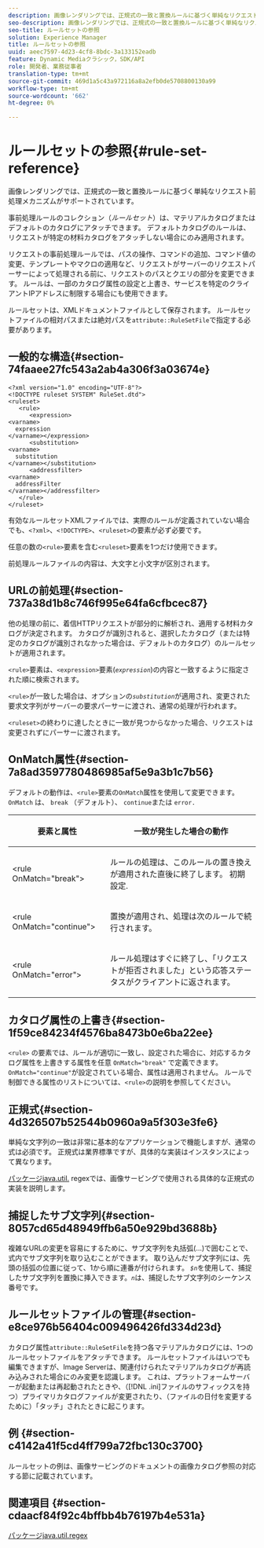 ```yaml
---
description: 画像レンダリングでは、正規式の一致と置換ルールに基づく単純なリクエスト前処理メカニズムがサポートされています。
seo-description: 画像レンダリングでは、正規式の一致と置換ルールに基づく単純なリクエスト前処理メカニズムがサポートされています。
seo-title: ルールセットの参照
solution: Experience Manager
title: ルールセットの参照
uuid: aeec7597-4d23-4cf8-8bdc-3a133152eadb
feature: Dynamic Mediaクラシック，SDK/API
role: 開発者、業務従事者
translation-type: tm+mt
source-git-commit: 469d1a5c43a972116a8a2efb0de5708800130a99
workflow-type: tm+mt
source-wordcount: '662'
ht-degree: 0%

---
```



# ルールセットの参照{#rule-set-reference}

画像レンダリングでは、正規式の一致と置換ルールに基づく単純なリクエスト前処理メカニズムがサポートされています。

<!--<a id="section_F44601A65CE1451EAD0A449C66B773CC"></a>-->

事前処理ルールのコレクション（*ルールセット*）は、マテリアルカタログまたはデフォルトのカタログにアタッチできます。 デフォルトカタログのルールは、リクエストが特定の材料カタログをアタッチしない場合にのみ適用されます。

リクエストの事前処理ルールでは、パスの操作、コマンドの追加、コマンド値の変更、テンプレートやマクロの適用など、リクエストがサーバーのリクエストパーサーによって処理される前に、リクエストのパスとクエリの部分を変更できます。 ルールは、一部のカタログ属性の設定と上書き、サービスを特定のクライアントIPアドレスに制限する場合にも使用できます。

ルールセットは、XMLドキュメントファイルとして保存されます。 ルールセットファイルの相対パスまたは絶対パスを`attribute::RuleSetFile`で指定する必要があります。

## 一般的な構造{#section-74faaee27fc543a2ab4a306f3a03674e}

```
<?xml version="1.0" encoding="UTF-8"?>
<!DOCTYPE ruleset SYSTEM" RuleSet.dtd">
<ruleset>
   <rule>
      <expression>
<varname>
  expression
</varname></expression>
      <substitution>
<varname>
  substitution
</varname></substitution>
      <addressfilter>
<varname>
  addressFilter
</varname></addressfilter>
   </rule>
</ruleset>
```

有効なルールセットXMLファイルでは、実際のルールが定義されていない場合でも、`<?xml>`、`<!DOCTYPE>`、`<ruleset>`の要素が必ず必要です。

任意の数の`<rule>`要素を含む`<ruleset>`要素を1つだけ使用できます。

前処理ルールファイルの内容は、大文字と小文字が区別されます。

## URLの前処理{#section-737a38d1b8c746f995e64fa6cfbcec87}

他の処理の前に、着信HTTPリクエストが部分的に解析され、適用する材料カタログが決定されます。 カタログが識別されると、選択したカタログ（または特定のカタログが識別されなかった場合は、デフォルトのカタログ）のルールセットが適用されます。

`<rule>`要素は、`<expression>`要素(*`expression`*)の内容と一致するように指定された順に検索されます。

`<rule>`が一致した場合は、オプションの&#x200B;*`substitution`*&#x200B;が適用され、変更された要求文字列がサーバーの要求パーサーに渡され、通常の処理が行われます。

`<ruleset>`の終わりに達したときに一致が見つからなかった場合、リクエストは変更されずにパーサーに渡されます。

## OnMatch属性{#section-7a8ad3597780486985af5e9a3b1c7b56}

デフォルトの動作は、`<rule>`要素の`OnMatch`属性を使用して変更できます。 `OnMatch` は、 `break` （デフォルト）、 `continue`または  `error.`

<table id="table_4CABF55B33854A128D5F326B31C6C397"> 
 <thead> 
  <tr> 
   <th colname="col1" class="entry"> <p>要素と属性 </p> </th> 
   <th colname="col2" class="entry"> <p>一致が発生した場合の動作 </p> </th> 
  </tr> 
 </thead>
 <tbody> 
  <tr> 
   <td colname="col1"> <p><span class="codeph"> &lt;rule OnMatch="break"&gt;</span> </p> </td> 
   <td colname="col2"> <p>ルールの処理は、このルールの置き換えが適用された直後に終了します。 初期設定. </p> </td> 
  </tr> 
  <tr> 
   <td colname="col1"> <p><span class="codeph"> &lt;rule OnMatch="continue"&gt;</span> </p> </td> 
   <td colname="col2"> <p>置換が適用され、処理は次のルールで続行されます。 </p> </td> 
  </tr> 
  <tr> 
   <td colname="col1"> <p><span class="codeph"> &lt;rule OnMatch="error"&gt;</span> </p> </td> 
   <td colname="col2"> <p>ルール処理はすぐに終了し、「リクエストが拒否されました」という応答ステータスがクライアントに返されます。 </p> </td> 
  </tr> 
 </tbody> 
</table>

## カタログ属性の上書き{#section-1f59ce84234f4576ba8473b0e6ba22ee}

`<rule>` の要素では、ルールが適切に一致し、設定された場合に、対応するカタログ属性を上書きする属性を任意 `OnMatch="break"` で定義できます。`OnMatch="continue"`が設定されている場合、属性は適用されません。 ルールで制御できる属性のリストについては、`<rule>`の説明を参照してください。

## 正規式{#section-4d326507b52544b0960a9a5f303e3fe6}

単純な文字列の一致は非常に基本的なアプリケーションで機能しますが、通常の式は必須です。 正規式は業界標準ですが、具体的な実装はインスタンスによって異なります。

[パッケージjava.util.](https://www2.cs.duke.edu/csed/java/jdk1.4.2/docs/api/) regexでは、画像サービングで使用される具体的な正規式の実装を説明します。

## 捕捉したサブ文字列{#section-8057cd65d48949ffb6a50e929bd3688b}

複雑なURLの変更を容易にするために、サブ文字列を丸括弧(...)で囲むことで、式内でサブ文字列を取り込むことができます。 取り込んだサブ文字列には、先頭の括弧の位置に従って、1から順に連番が付けられます。 *`$n`*&#x200B;を使用して、捕捉したサブ文字列を置換に挿入できます。*`n`*&#x200B;は、捕捉したサブ文字列のシーケンス番号です。

## ルールセットファイルの管理{#section-e8ce976b56404c009496426fd334d23d}

カタログ属性`attribute::RuleSetFile`を持つ各マテリアルカタログには、1つのルールセットファイルをアタッチできます。 ルールセットファイルはいつでも編集できますが、Image Serverは、関連付けられたマテリアルカタログが再読み込みされた場合にのみ変更を認識します。 これは、プラットフォームサーバーが起動または再起動されたときや、（[!DNL .ini]ファイルのサフィックスを持つ）プライマリカタログファイルが変更されたり、（ファイルの日付を変更するために）「タッチ」されたときに起こります。

## 例 {#section-c4142a41f5cd4ff799a72fbc130c3700}

ルールセットの例は、画像サービングのドキュメントの画像カタログ参照の対応する節に記載されています。

## 関連項目 {#section-cdaacf84f92c4bffbb4b76197b4e531a}

[パッケージjava.util.regex](https://www2.cs.duke.edu/csed/java/jdk1.4.2/docs/api/)
